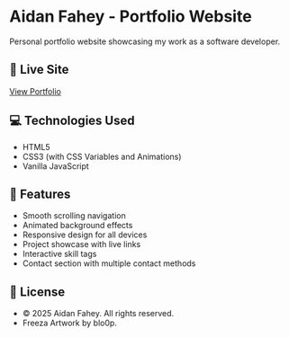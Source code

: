 # Aidan Fahey - Portfolio Website

Personal portfolio website showcasing my work as a software developer.

## 🚀 Live Site
[View Portfolio](http://afahey03.com/)

## 💻 Technologies Used
- HTML5
- CSS3 (with CSS Variables and Animations)
- Vanilla JavaScript

## 🎨 Features
- Smooth scrolling navigation
- Animated background effects
- Responsive design for all devices
- Project showcase with live links
- Interactive skill tags
- Contact section with multiple contact methods

## 📄 License

- © 2025 Aidan Fahey. All rights reserved.
- Freeza Artwork by blo0p.




